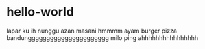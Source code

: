 # hello-world
lapar ku ih
nunggu azan masani
hmmmm
ayam
burger
pizza
bandungggggggggggggggggggggg
milo ping 
ahhhhhhhhhhhhhhhh
